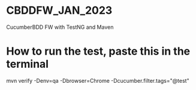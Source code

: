 # CBDDFW_JAN_2023
CucumberBDD FW with TestNG and Maven

# How to run the test, paste this in the terminal
mvn verify -Denv=qa -Dbrowser=Chrome -Dcucumber.filter.tags="@test"